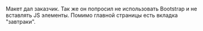 Макет дал заказчик. Так же он попросил не использовать Bootstrap и не вставлять JS элементы.
Помимо главной страницы есть вкладка "завтраки".
